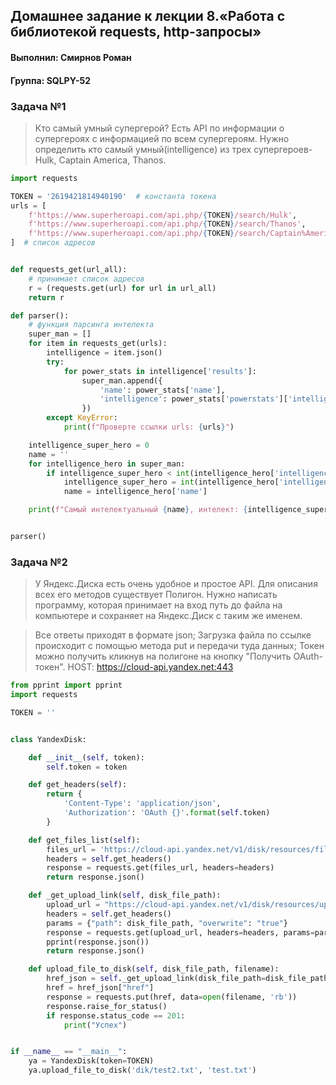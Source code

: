 ## Домашнее задание к лекции 8.«Работа с библиотекой requests, http-запросы»

#### Выполнил: Смирнов Роман

#### Группа: SQLPY-52

### Задача №1

>Кто самый умный супергерой?
>Есть API по информации о супергероях с информацией по всем супергероям. Нужно определить кто самый умный(intelligence) из трех супергероев- Hulk, Captain America, Thanos.

```py
import requests

TOKEN = '2619421814940190'  # константа токена
urls = [
    f'https://www.superheroapi.com/api.php/{TOKEN}/search/Hulk',
    f'https://www.superheroapi.com/api.php/{TOKEN}/search/Thanos',
    f'https://www.superheroapi.com/api.php/{TOKEN}/search/Captain%America',
]  # список адресов


def requests_get(url_all):
    # принимает список адресов
    r = (requests.get(url) for url in url_all)
    return r

def parser():
    # функция парсинга интелекта
    super_man = []
    for item in requests_get(urls):
        intelligence = item.json()
        try:
            for power_stats in intelligence['results']:
                super_man.append({
                    'name': power_stats['name'],
                    'intelligence': power_stats['powerstats']['intelligence'],
                })
        except KeyError:
            print(f"Проверте ссылки urls: {urls}")

    intelligence_super_hero = 0
    name = ''
    for intelligence_hero in super_man:
        if intelligence_super_hero < int(intelligence_hero['intelligence']):
            intelligence_super_hero = int(intelligence_hero['intelligence'])
            name = intelligence_hero['name']

    print(f"Самый интелектуальный {name}, интелект: {intelligence_super_hero}")


parser()
```

### Задача №2

>У Яндекс.Диска есть очень удобное и простое API. Для описания всех его методов существует Полигон. Нужно написать программу, которая принимает на вход путь до файла на компьютере и сохраняет на Яндекс.Диск с таким же именем.

>Все ответы приходят в формате json;
>Загрузка файла по ссылке происходит с помощью метода put и передачи туда данных;
>Токен можно получить кликнув на полигоне на кнопку "Получить OAuth-токен".
>HOST: https://cloud-api.yandex.net:443

```py
from pprint import pprint
import requests

TOKEN = ''


class YandexDisk:

    def __init__(self, token):
        self.token = token

    def get_headers(self):
        return {
            'Content-Type': 'application/json',
            'Authorization': 'OAuth {}'.format(self.token)
        }

    def get_files_list(self):
        files_url = 'https://cloud-api.yandex.net/v1/disk/resources/files'
        headers = self.get_headers()
        response = requests.get(files_url, headers=headers)
        return response.json()

    def _get_upload_link(self, disk_file_path):
        upload_url = "https://cloud-api.yandex.net/v1/disk/resources/upload"
        headers = self.get_headers()
        params = {"path": disk_file_path, "overwrite": "true"}
        response = requests.get(upload_url, headers=headers, params=params)
        pprint(response.json())
        return response.json()

    def upload_file_to_disk(self, disk_file_path, filename):
        href_json = self._get_upload_link(disk_file_path=disk_file_path)
        href = href_json["href"]
        response = requests.put(href, data=open(filename, 'rb'))
        response.raise_for_status()
        if response.status_code == 201:
            print("Успех")


if __name__ == "__main__":
    ya = YandexDisk(token=TOKEN)
    ya.upload_file_to_disk('dik/test2.txt', 'test.txt')
```